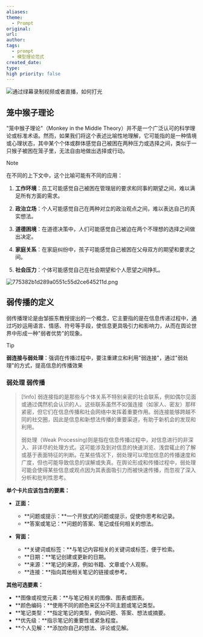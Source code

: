 ```yaml
---
aliases: 
theme:
  - Prompt
original: 
url: 
author: 
tags:
  - prompt
  - 模型理论范式
created_date: 
type: 
high priority: false
---
```

![通过绿幕录制视频或者直播，如何打光](https://www.bilibili.com/video/BV1DP4y177Zk/?spm_id_from=333.788&vd_source=7038f96b6bb3b14743531b102b109c43&t=01m11s)


## 笼中猴子理论
"笼中猴子理论"（Monkey in the Middle Theory）并不是一个广泛认可的科学理论或标准术语。然而，如果我们将这个表述比喻性地理解，它可能指的是一种情境或心理状态，其中某个个体或群体感觉自己被困在两种压力或选择之间，类似于一只猴子被困在笼子里，无法自由地做出选择或行动。

> [!NOTE]
> 在不同的上下文中，这个比喻可能有不同的应用：
> 
> 1. **工作环境**：员工可能感觉自己被困在管理层的要求和同事的期望之间，难以满足所有方面的需求。
>     
> 2. **政治立场**：个人可能感觉自己在两种对立的政治观点之间，难以表达自己的真实想法。
>     
> 3. **道德困境**：在道德决策中，人们可能感觉自己被迫在两个不理想的选择之间做出决定。
>     
> 4. **家庭关系**：在家庭纠纷中，孩子可能感觉自己被困在父母双方的期望和要求之间。
>     
> 5. **社会压力**：个体可能感觉自己在社会期望和个人愿望之间挣扎。

![775382b1d289a0551c55d2ce645211d.png](https://cdn.jsdelivr.net/gh/duanbiao2000/BlogGallery@main/picture/775382b1d289a0551c55d2ce645211d.png)

## 弱传播的定义
弱传播理论是由邹振东教授提出的一个概念，它主要指的是在信息传递过程中，通过巧妙运用语言、情感、符号等手段，使信息更具吸引力和影响力，从而在舆论世界中形成一种"弱者优势"的现象。
>[!tip]
>**弱连接与弱处理**：强调在传播过程中，要注重建立和利用"弱连接"，通过"弱处理"的方式，提高信息的传播效果

### 弱处理 弱传播

>[!info]
>弱连接指的是那些与个体关系不特别亲密的社会联系，例如偶尔见面或通过偶然机会认识的人。这些联系虽然不如强连接（如家人、密友）那样紧密，但它们在信息传播和社会网络中发挥着重要作用。弱连接能够跨越不同的社交圈，因此是信息和新想法传播的重要渠道，有助于新机会的发现和利用。
>
>弱处理（Weak Processing)则是指在信息传播过程中，对信息进行的非深入、非详尽的处理方式。这可能涉及到对信息的快速浏览、浅尝辄止的了解或基于表面特征的判断。在某些情况下，弱处理可以增加信息的传播速度和广度，但也可能导致信息的误解或失真。在舆论形成和传播过程中，弱处理可能会使得某些信息或观点因为其表面吸引力而被快速传播，而忽视了深入分析和批判性思考。


**单个卡片应该包含的要素：**

* **正面：**
    * **问题或提示：**一个开放式的问题或提示，促使你思考和记录。
    * **答案或笔记：**问题的答案、笔记或任何相关的想法。

* **背面：**
    * **关键词或标签：**与笔记内容相关的关键词或标签，便于检索。
    * **日期：**笔记创建或更新的日期。
    * **来源：**笔记的来源，例如书籍、文章或个人观察。
    * **连接：**指向其他相关笔记的链接或参考。

**其他可选要素：**

* **图像或视觉元素：**与笔记相关的图像、图表或图表。
* **颜色编码：**使用不同的颜色来区分不同主题或笔记类型。
* **笔记类型：**指定笔记的类型，例如问题、答案、想法或摘要。
* **优先级：**指示笔记的重要性或紧急程度。
* **个人见解：**添加你自己的想法、评论或见解。